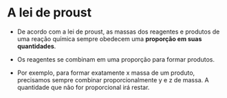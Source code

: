 # A lei de proust

- De acordo com a lei de proust, as massas dos reagentes e produtos de uma reação química sempre obedecem uma **proporção em suas quantidades**. 

- Os reagentes se combinam em uma proporção para formar produtos.

- Por exemplo, para formar exatamente x massa de um produto, precisamos sempre combinar proporcionalmente y e z de massa. A quantidade que não for proporcional irá restar.
